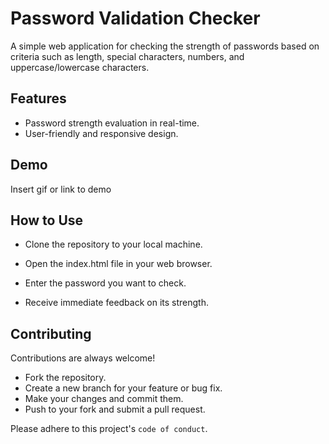 
# Password Validation Checker
A simple web application for checking the strength of passwords based on criteria such as length, special characters, numbers, and uppercase/lowercase characters.


## Features

- Password strength evaluation in real-time.
- User-friendly and responsive design.

## Demo

Insert gif or link to demo


## How to Use

- Clone the repository to your local machine.

- Open the index.html file in your web browser.

- Enter the password you want to check.

- Receive immediate feedback on its strength.

## Contributing

Contributions are always welcome!

- Fork the repository.
- Create a new branch for your feature or bug fix.
- Make your changes and commit them.
- Push to your fork and submit a pull request.

Please adhere to this project's `code of conduct`.





